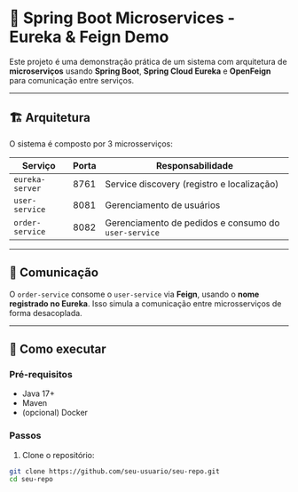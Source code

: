 # 🧩 Spring Boot Microservices - Eureka & Feign Demo

Este projeto é uma demonstração prática de um sistema com arquitetura de **microserviços** usando **Spring Boot**, **Spring Cloud Eureka** e **OpenFeign** para comunicação entre serviços.

---

## 🏗️ Arquitetura

O sistema é composto por 3 microsserviços:

| Serviço         | Porta | Responsabilidade                                     |
| --------------- | ----- | ---------------------------------------------------- |
| `eureka-server` | 8761  | Service discovery (registro e localização)           |
| `user-service`  | 8081  | Gerenciamento de usuários                            |
| `order-service` | 8082  | Gerenciamento de pedidos e consumo do `user-service` |

---

## 🔗 Comunicação

O `order-service` consome o `user-service` via **Feign**, usando o **nome registrado no Eureka**. Isso simula a comunicação entre microsserviços de forma desacoplada.

---

## 🚀 Como executar

### Pré-requisitos

- Java 17+
- Maven
- (opcional) Docker

### Passos

1. Clone o repositório:

```bash
git clone https://github.com/seu-usuario/seu-repo.git
cd seu-repo
```
